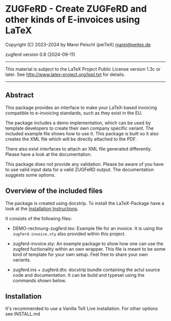 # ZUGFeRD - Create ZUGFeRD and other kinds of E-invoices using LaTeX

Copyright (C) 2023–2024 by Marei Peischl (peiTeX) <marei@peitex.de>

zugferd version 0.8 (2024-09-11)

***************************************************************************

 This material is subject to the LaTeX Project Public License version 1.3c
 or later. See http://www.latex-project.org/lppl.txt for details.

***************************************************************************

## Abstract

This package provides an interface to make your LaTeX-based invoicing compatible to e-invoicing standards, such as they exist in the EU.

The package includes a demo implementation, which can be used by template developers to create their own company specific variant. The included example file shows how to use it. This package is built so it also creates the XML file which will be directly attached to the PDF.

There also exist interfaces to attach an XML file generated differently. Please have a look at the documentation.

This package does not provide any validation. Please be aware of you have to use valid input data for a valid ZUGFeRD output. The documentation suggests some options.

## Overview of the included files

The package is created using docstrip. To install the LaTeX-Package have a look at  the [Installation Instructions](##installation).

It consists of the following files:

* DEMO-rechnung-zugferd.tex: Example file for an invoice. It is using the `zugferd-invoice.sty` also provided within this project.

* zugferd-invoice.sty: An example package to show how one can use the zugferd fuctionality within an own wrapper. This file is meant to be some kind of template for your own setup. Feel free to share your own variants.

* zugferd.ins + zugferd.dtx: docstrip bundle containing the actul source code and documentation.  It can be build and typeset using the commands shown below.

## Installation

It's recommended to use a Vanilla TeX Live installation. For other options see INSTALL.md
